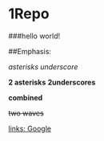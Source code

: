 # 1Repo

###hello world!


##Emphasis:

*asterisks*   _underscore_

**2 asterisks**  __2underscores__

**__combined__**


~~two waves~~

[links: Google](http://www.google.com)
